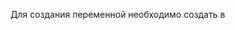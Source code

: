 Для создания переменной необходимо создать в <script> export default { data() return{ {var_name: value,}}} - Чтобы была возможность обращать к переменным в data, в коде необходимо добавлять this.nameVar

Для обработки события можно добавлять события по форме: @click и т.д.

Для создания своих функций необходимо указать methods: { userData() {} }  

Привязка данных происходит при помощи атрибута v-model="nameVar"

Чтобы создать цикл переборки массива необходимо: <div v-for="(el, index) in array" : key="index">  

Чтобы создать ветвление необходимо: <div v-if="userVar"> и <div v-else-if="userVar"> и <div v-else="userVar">

Чтобы использовать компоненты Vue необходимо:
* import CompName from 'route'
* export default { componens: {CompName},}

Чтобы создавать Vue атрибуты необходимо:
* создать атрибут :atName="value"
* в дочернем компоненте необходимо добавить export default { props: {value:{type:, required:,},}

Для получения данных из API необходимо установить библиотеку axios "npm i axios"
